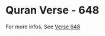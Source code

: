 # Quran Verse - 648 

For more infos, See [Verse 648](https://www.quranbookk.com/quran/search?q=648)
